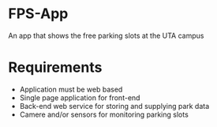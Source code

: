# FPS-App
An app that shows the free parking slots at the UTA campus

# Requirements

 - Application must be web based
 - Single page application for front-end
 - Back-end web service for storing and supplying park data
 - Camere and/or sensors for monitoring parking slots
